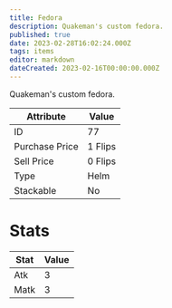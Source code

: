 ```yaml
---
title: Fedora
description: Quakeman's custom fedora.
published: true
date: 2023-02-28T16:02:24.000Z
tags: items
editor: markdown
dateCreated: 2023-02-16T00:00:00.000Z
---
```


Quakeman's custom fedora.

|Attribute|Value|
|-|-|
|ID|77|
|Purchase Price|1 Flips|
|Sell Price|0 Flips|
|Type|Helm|
|Stackable|No|

# Stats
|Stat|Value|
|-|-|
|Atk|3|
|Matk|3|
